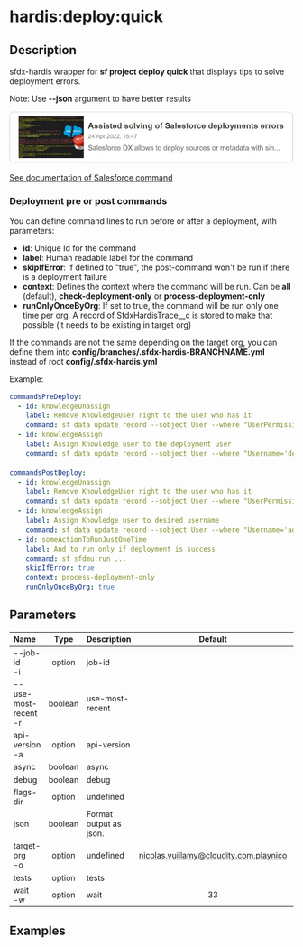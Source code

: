 <!-- This file has been generated with command 'sf hardis:doc:plugin:generate'. Please do not update it manually or it may be overwritten -->
# hardis:deploy:quick

## Description

sfdx-hardis wrapper for **sf project deploy quick** that displays tips to solve deployment errors.

Note: Use **--json** argument to have better results

[![Assisted solving of Salesforce deployments errors](https://github.com/hardisgroupcom/sfdx-hardis/raw/main/docs/assets/images/article-deployment-errors.jpg)](https://nicolas.vuillamy.fr/assisted-solving-of-salesforce-deployments-errors-47f3666a9ed0)

[See documentation of Salesforce command](https://developer.salesforce.com/docs/atlas.en-us.sfdx_cli_reference.meta/sfdx_cli_reference/cli_reference_project_commands_unified.htm#cli_reference_project_deploy_quick_unified)

### Deployment pre or post commands

You can define command lines to run before or after a deployment, with parameters:

- **id**: Unique Id for the command
- **label**: Human readable label for the command
- **skipIfError**: If defined to "true", the post-command won't be run if there is a deployment failure
- **context**: Defines the context where the command will be run. Can be **all** (default), **check-deployment-only** or **process-deployment-only**
- **runOnlyOnceByOrg**: If set to true, the command will be run only one time per org. A record of SfdxHardisTrace__c is stored to make that possible (it needs to be existing in target org)

If the commands are not the same depending on the target org, you can define them into **config/branches/.sfdx-hardis-BRANCHNAME.yml** instead of root **config/.sfdx-hardis.yml**

Example:

```yaml
commandsPreDeploy:
  - id: knowledgeUnassign
    label: Remove KnowledgeUser right to the user who has it
    command: sf data update record --sobject User --where "UserPermissionsKnowledgeUser='true'" --values "UserPermissionsKnowledgeUser='false'" --json
  - id: knowledgeAssign
    label: Assign Knowledge user to the deployment user
    command: sf data update record --sobject User --where "Username='deploy.github@myclient.com'" --values "UserPermissionsKnowledgeUser='true'" --json

commandsPostDeploy:
  - id: knowledgeUnassign
    label: Remove KnowledgeUser right to the user who has it
    command: sf data update record --sobject User --where "UserPermissionsKnowledgeUser='true'" --values "UserPermissionsKnowledgeUser='false'" --json
  - id: knowledgeAssign
    label: Assign Knowledge user to desired username
    command: sf data update record --sobject User --where "Username='admin-yser@myclient.com'" --values "UserPermissionsKnowledgeUser='true'" --json
  - id: someActionToRunJustOneTime
    label: And to run only if deployment is success
    command: sf sfdmu:run ...
    skipIfError: true
    context: process-deployment-only
    runOnlyOnceByOrg: true
```


## Parameters

| Name                     |  Type   | Description            |                 Default                  | Required | Options |
|:-------------------------|:-------:|:-----------------------|:----------------------------------------:|:--------:|:-------:|
| --job-id<br/>-i          | option  | job-id                 |                                          |          |         |
| --use-most-recent<br/>-r | boolean | use-most-recent        |                                          |          |         |
| api-version<br/>-a       | option  | api-version            |                                          |          |         |
| async                    | boolean | async                  |                                          |          |         |
| debug                    | boolean | debug                  |                                          |          |         |
| flags-dir                | option  | undefined              |                                          |          |         |
| json                     | boolean | Format output as json. |                                          |          |         |
| target-org<br/>-o        | option  | undefined              | <nicolas.vuillamy@cloudity.com.playnico> |          |         |
| tests                    | option  | tests                  |                                          |          |         |
| wait<br/>-w              | option  | wait                   |                    33                    |          |         |

## Examples


